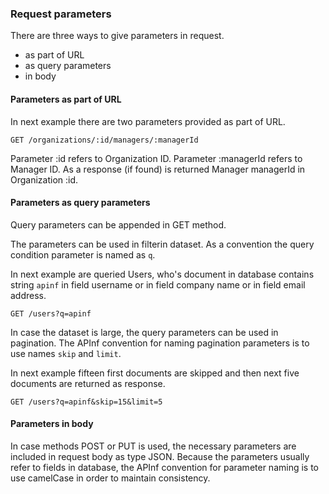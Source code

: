 ### Request parameters

There are three ways to give parameters in request.

* as part of URL
* as query parameters
* in body

#### Parameters as part of URL

In next example there are two parameters provided as part of URL.

`GET /organizations/:id/managers/:managerId`

Parameter :id refers to Organization ID. Parameter :managerId refers to Manager ID. As a response \(if found\) is returned Manager managerId in Organization :id.

#### Parameters as query parameters

Query parameters can be appended in GET method.

The parameters can be used in filterin dataset. As a convention the query condition parameter is named as `q`.

In next example are queried Users, who's document in database contains string `apinf` in field username  or in field company name or in field email address.

`GET /users?q=apinf`

In case the dataset is large, the query parameters can be used in pagination. The APInf convention for naming pagination parameters is to use names `skip` and `limit`.

In next example fifteen first documents are skipped and then next five documents are returned as response.

`GET /users?q=apinf&skip=15&limit=5`

#### Parameters in body

In case methods POST or PUT is used, the necessary parameters are included in request body as type JSON. Because the parameters usually refer to fields in database, the APInf convention for parameter naming is to use camelCase in order to maintain consistency.

